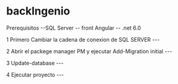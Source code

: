 # backIngenio
Prerequisitos --SQL Server -- front Angular -- .net 6.0

1 Primero Cambiar la cadena de conexion de SQL SERVER ---

2 Abrir el packege manager PM y ejecutar Add-Migration initial ---

3 Update-database ---

4 Ejecutar proyecto ---

